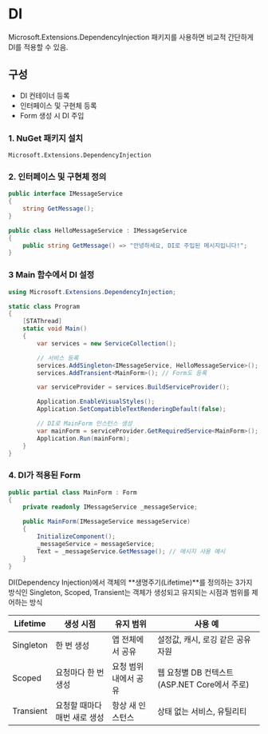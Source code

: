 # DI

Microsoft.Extensions.DependencyInjection 패키지를 사용하면 비교적 간단하게 DI를 적용할 수 있음. 

## 구성
- DI 컨테이너 등록
- 인터페이스 및 구현체 등록
- Form 생성 시 DI 주입

### 1. NuGet 패키지 설치
```
Microsoft.Extensions.DependencyInjection
```
### 2. 인터페이스 및 구현체 정의
```cs
public interface IMessageService
{
    string GetMessage();
}

public class HelloMessageService : IMessageService
{
    public string GetMessage() => "안녕하세요, DI로 주입된 메시지입니다!";
}
```
### 3 Main 함수에서 DI 설정
```cs
using Microsoft.Extensions.DependencyInjection;

static class Program
{
    [STAThread]
    static void Main()
    {
        var services = new ServiceCollection();

        // 서비스 등록
        services.AddSingleton<IMessageService, HelloMessageService>();
        services.AddTransient<MainForm>(); // Form도 등록

        var serviceProvider = services.BuildServiceProvider();

        Application.EnableVisualStyles();
        Application.SetCompatibleTextRenderingDefault(false);

        // DI로 MainForm 인스턴스 생성
        var mainForm = serviceProvider.GetRequiredService<MainForm>();
        Application.Run(mainForm);
    }
}
```
### 4. DI가 적용된 Form
```cs
public partial class MainForm : Form
{
    private readonly IMessageService _messageService;

    public MainForm(IMessageService messageService)
    {
        InitializeComponent();
        _messageService = messageService;
        Text = _messageService.GetMessage(); // 메시지 사용 예시
    }
}
```

DI(Dependency Injection)에서 객체의 **생명주기(Lifetime)**를 정의하는 3가지 방식인 Singleton, Scoped, Transient는 객체가 생성되고 유지되는 시점과 범위를 제어하는 방식

Lifetime  | 생성 시점            | 유지 범위        | 사용 예
----------|------------------|--------------|----------------------------------
Singleton | 한 번 생성           | 앱 전체에서 공유    | 설정값, 캐시, 로깅 같은 공유 자원
Scoped    | 요청마다 한 번 생성      | 요청 범위 내에서 공유 | 웹 요청별 DB 컨텍스트 (ASP.NET Core에서 주로)
Transient | 요청할 때마다 매번 새로 생성 | 항상 새 인스턴스    | 상태 없는 서비스, 유틸리티

